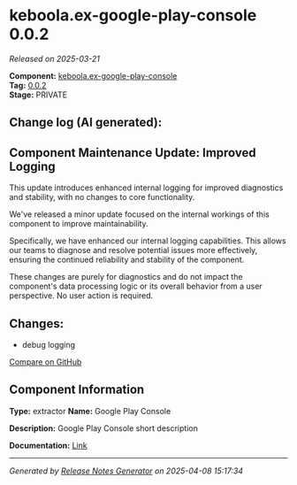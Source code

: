 #  keboola.ex-google-play-console 0.0.2

_Released on 2025-03-21_

**Component:** [keboola.ex-google-play-console](https://github.com/keboola/component-google-play-console)  
**Tag:** [0.0.2](https://github.com/keboola/component-google-play-console/releases/tag/0.0.2)  
**Stage:** PRIVATE


## Change log (AI generated):
## Component Maintenance Update: Improved Logging
This update introduces enhanced internal logging for improved diagnostics and stability, with no changes to core functionality.

We've released a minor update focused on the internal workings of this component to improve maintainability.

Specifically, we have enhanced our internal logging capabilities. This allows our teams to diagnose and resolve potential issues more effectively, ensuring the continued reliability and stability of the component.

These changes are purely for diagnostics and do not impact the component's data processing logic or its overall behavior from a user perspective. No user action is required.



## Changes:



- debug logging 





[Compare on GitHub](https://github.com/keboola/component-google-play-console/compare/0.0.1...0.0.2)



## Component Information
**Type:** extractor
**Name:** Google Play Console

**Description:** Google Play Console short description


**Documentation:** [Link](https://github.com/keboola/component-google-play-console/blob/master/README.md)



---
_Generated by [Release Notes Generator](https://github.com/keboola/release-notes-generator)
on 2025-04-08 15:17:34_